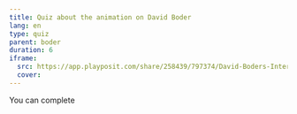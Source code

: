 ```yaml
---
title: Quiz about the animation on David Boder
lang: en
type: quiz
parent: boder
duration: 6
iframe:
  src: https://app.playposit.com/share/258439/797374/David-Boders-Interview-collection
  cover:
---
```


You can complete 

<!-- more -->
